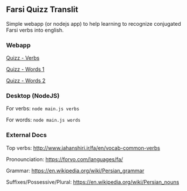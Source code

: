 ## Farsi Quizz Translit

Simple webapp (or nodejs app) to help learning to recognize conjugated Farsi verbs into english.


### Webapp


[Quizz - Verbs](http://htmlpreview.github.io/?https://github.com/benji/farsi-quizz-translit/blob/master/index.html?type=verbs&dict=verbs)

[Quizz - Words 1](http://htmlpreview.github.io/?https://github.com/benji/farsi-quizz-translit/blob/master/words.html?type=words&dict=words1)

[Quizz - Words 2](http://htmlpreview.github.io/?https://github.com/benji/farsi-quizz-translit/blob/master/words.html?type=words&dict=words2)

### Desktop (NodeJS)

For verbs: 
```node main.js verbs```

For words: 
```node main.js words```

### External Docs

Top verbs: http://www.jahanshiri.ir/fa/en/vocab-common-verbs

Pronounciation: https://forvo.com/languages/fa/

Grammar: https://en.wikipedia.org/wiki/Persian_grammar

Suffixes/Possessive/Plural: https://en.wikipedia.org/wiki/Persian_nouns

